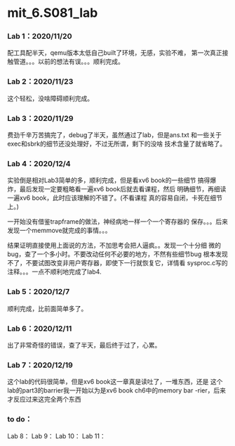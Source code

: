 # mit_6.S081_lab
### Lab 1：2020/11/20

配工具配半天，qemu版本太低自己built了环境，无感，实验不难，
第一次真正接触管道。。。以前的想法有误。。。顺利完成。

### Lab 2：2020/11/23

这个轻松，没啥障碍顺利完成。

### Lab 3：2020/11/29

费劲千辛万苦搞完了，debug了半天，虽然通过了lab，但是ans.txt
和一些关于exec和sbrk的细节还没处理好，不过无所谓，剩下的没啥
技术含量了就省略了。

### Lab 4：2020/12/4

实验倒是相对Lab3简单的多，顺利完成，但是看xv6 book的一些细节
搞得爆炸，最后发现一定要粗略看一遍xv6 book后就去看课程，然后
明确细节，再细读一遍xv6 book，此时应该理解的不错了。(不看课程
真的容易自闭，卡死在细节上。)

一开始没有借鉴trapframe的做法，神经病地一样一个一个寄存器的
保存。。。后来发现一个memmove就完成的事情。。。

结果证明直接使用上面说的方法，不加思考会把人逼疯。。发现一个十分细
微的bug，查了一个多小时。不要改动任何不必要的地方，不然有些细节bug
根本发现不了，不要试图改变非用户寄存器，即使下一行就恢复它，详情看
sysproc.c写的注释。。。一点不顺利地完成了lab4.

### Lab 5：2020/12/7

顺利完成，比前面简单多了。

### Lab 6：2020/12/11

出了非常奇怪的错误，查了半天，最后终于过了，心累。

### Lab 7：2020/12/19

这个lab的代码很简单，但是xv6 book这一章真是读吐了，一堆东西，还是
这个lab的part3的barrier我一开始以为是xv6 book ch6中的memory bar
-rier，后来才反应过来这完全两个东西

### to do： 
Lab 8：
Lab 9：
Lab 10：
Lab 11：
